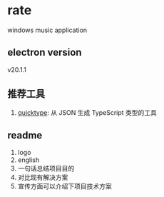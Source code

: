 # rate
windows music application

## electron version

v20.1.1

## 推荐工具

1. [quicktype](https://app.quicktype.io/): 从 JSON 生成 TypeScript 类型的工具

## readme

1. logo
2. english
3. 一句话总结项目目的
4. 对比现有解决方案
5. 宣传方面可以介绍下项目技术方案